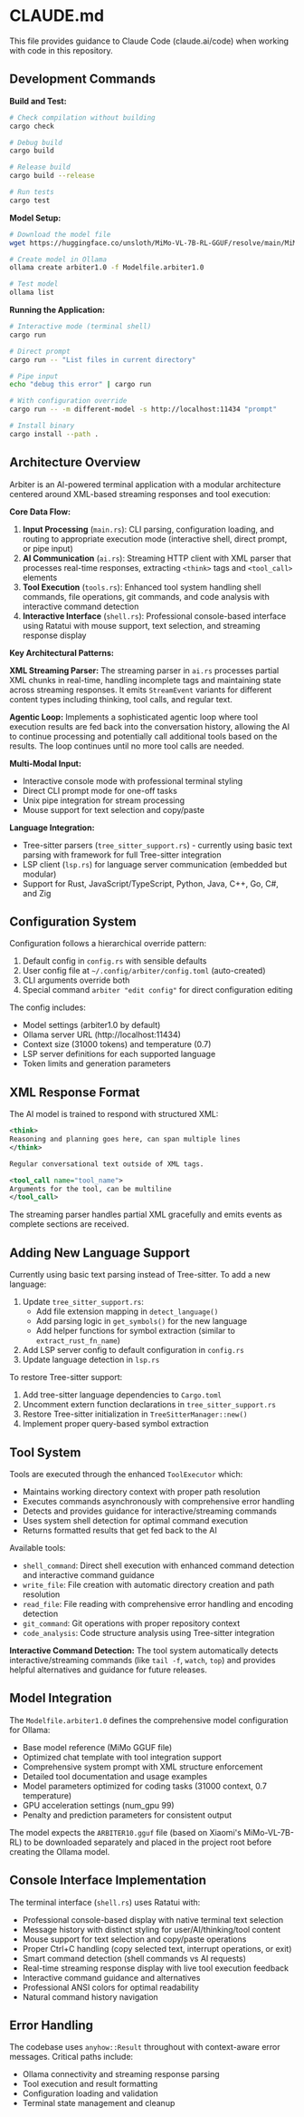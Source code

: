 # CLAUDE.md

This file provides guidance to Claude Code (claude.ai/code) when working with code in this repository.

## Development Commands

**Build and Test:**
```bash
# Check compilation without building
cargo check

# Debug build
cargo build

# Release build
cargo build --release

# Run tests
cargo test
```

**Model Setup:**
```bash
# Download the model file
wget https://huggingface.co/unsloth/MiMo-VL-7B-RL-GGUF/resolve/main/MiMo-VL-7B-RL-UD-Q4_K_XL.gguf -O ARBITER10.gguf

# Create model in Ollama
ollama create arbiter1.0 -f Modelfile.arbiter1.0

# Test model
ollama list
```

**Running the Application:**
```bash
# Interactive mode (terminal shell)
cargo run

# Direct prompt
cargo run -- "List files in current directory"

# Pipe input
echo "debug this error" | cargo run

# With configuration override
cargo run -- -m different-model -s http://localhost:11434 "prompt"

# Install binary
cargo install --path .
```

## Architecture Overview

Arbiter is an AI-powered terminal application with a modular architecture centered around XML-based streaming responses and tool execution:

**Core Data Flow:**
1. **Input Processing** (`main.rs`): CLI parsing, configuration loading, and routing to appropriate execution mode (interactive shell, direct prompt, or pipe input)
2. **AI Communication** (`ai.rs`): Streaming HTTP client with XML parser that processes real-time responses, extracting `<think>` tags and `<tool_call>` elements
3. **Tool Execution** (`tools.rs`): Enhanced tool system handling shell commands, file operations, git commands, and code analysis with interactive command detection
4. **Interactive Interface** (`shell.rs`): Professional console-based interface using Ratatui with mouse support, text selection, and streaming response display

**Key Architectural Patterns:**

**XML Streaming Parser:**
The streaming parser in `ai.rs` processes partial XML chunks in real-time, handling incomplete tags and maintaining state across streaming responses. It emits `StreamEvent` variants for different content types including thinking, tool calls, and regular text.

**Agentic Loop:**
Implements a sophisticated agentic loop where tool execution results are fed back into the conversation history, allowing the AI to continue processing and potentially call additional tools based on the results. The loop continues until no more tool calls are needed.

**Multi-Modal Input:**
- Interactive console mode with professional terminal styling
- Direct CLI prompt mode for one-off tasks
- Unix pipe integration for stream processing
- Mouse support for text selection and copy/paste

**Language Integration:**
- Tree-sitter parsers (`tree_sitter_support.rs`) - currently using basic text parsing with framework for full Tree-sitter integration
- LSP client (`lsp.rs`) for language server communication (embedded but modular)
- Support for Rust, JavaScript/TypeScript, Python, Java, C++, Go, C#, and Zig

## Configuration System

Configuration follows a hierarchical override pattern:
1. Default config in `config.rs` with sensible defaults
2. User config file at `~/.config/arbiter/config.toml` (auto-created)
3. CLI arguments override both
4. Special command `arbiter "edit config"` for direct configuration editing

The config includes:
- Model settings (arbiter1.0 by default)
- Ollama server URL (http://localhost:11434)
- Context size (31000 tokens) and temperature (0.7)
- LSP server definitions for each supported language
- Token limits and generation parameters

## XML Response Format

The AI model is trained to respond with structured XML:

```xml
<think>
Reasoning and planning goes here, can span multiple lines
</think>

Regular conversational text outside of XML tags.

<tool_call name="tool_name">
Arguments for the tool, can be multiline
</tool_call>
```

The streaming parser handles partial XML gracefully and emits events as complete sections are received.

## Adding New Language Support

Currently using basic text parsing instead of Tree-sitter. To add a new language:

1. Update `tree_sitter_support.rs`:
   - Add file extension mapping in `detect_language()`
   - Add parsing logic in `get_symbols()` for the new language
   - Add helper functions for symbol extraction (similar to `extract_rust_fn_name`)
2. Add LSP server config to default configuration in `config.rs`
3. Update language detection in `lsp.rs`

To restore Tree-sitter support:
1. Add tree-sitter language dependencies to `Cargo.toml`
2. Uncomment extern function declarations in `tree_sitter_support.rs`
3. Restore Tree-sitter initialization in `TreeSitterManager::new()`
4. Implement proper query-based symbol extraction

## Tool System

Tools are executed through the enhanced `ToolExecutor` which:
- Maintains working directory context with proper path resolution
- Executes commands asynchronously with comprehensive error handling
- Detects and provides guidance for interactive/streaming commands
- Uses system shell detection for optimal command execution
- Returns formatted results that get fed back to the AI

Available tools:
- `shell_command`: Direct shell execution with enhanced command detection and interactive command guidance
- `write_file`: File creation with automatic directory creation and path resolution
- `read_file`: File reading with comprehensive error handling and encoding detection
- `git_command`: Git operations with proper repository context
- `code_analysis`: Code structure analysis using Tree-sitter integration

**Interactive Command Detection:**
The tool system automatically detects interactive/streaming commands (like `tail -f`, `watch`, `top`) and provides helpful alternatives and guidance for future releases.

## Model Integration

The `Modelfile.arbiter1.0` defines the comprehensive model configuration for Ollama:
- Base model reference (MiMo GGUF file)
- Optimized chat template with tool integration support
- Comprehensive system prompt with XML structure enforcement
- Detailed tool documentation and usage examples
- Model parameters optimized for coding tasks (31000 context, 0.7 temperature)
- GPU acceleration settings (num_gpu 99)
- Penalty and prediction parameters for consistent output

The model expects the `ARBITER10.gguf` file (based on Xiaomi's MiMo-VL-7B-RL) to be downloaded separately and placed in the project root before creating the Ollama model.

## Console Interface Implementation

The terminal interface (`shell.rs`) uses Ratatui with:
- Professional console-based display with native terminal text selection
- Message history with distinct styling for user/AI/thinking/tool content
- Mouse support for text selection and copy/paste operations
- Proper Ctrl+C handling (copy selected text, interrupt operations, or exit)
- Smart command detection (shell commands vs AI requests)
- Real-time streaming response display with live tool execution feedback
- Interactive command guidance and alternatives
- Professional ANSI colors for optimal readability
- Natural command history navigation

## Error Handling

The codebase uses `anyhow::Result` throughout with context-aware error messages. Critical paths include:
- Ollama connectivity and streaming response parsing
- Tool execution and result formatting
- Configuration loading and validation
- Terminal state management and cleanup